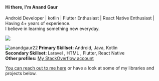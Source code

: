 
#### Hi there, I'm Anand Gaur
Android Developer | kotlin | Flutter Enthusiast | React Native Enthusiast | Having 4+ years of experience. <br/>
I believe in learning something new everyday.


![](https://komarev.com/ghpvc/?username=anandgaur22)


<p><img align="left" src="https://github-readme-stats.vercel.app/api/top-langs/?username=anandgaur22&layout=compact&hide=html" alt="anandgaur22" /></p>


<b>Primary Skillset: </b> Android, Java, Kotlin <br/>
<b>Secondary Skillset: </b> Laravel , HTML , Flutter, React Native <br/>
<b>Other profiles:</b>
<a href = "https://stackoverflow.com/users/8193289/anand-gaur" target="_blank">My StackOverflow account</a>

<a href = "https://www.linkedin.com/in/anand-gaur-498ab8a4/" target="_blank">You can reach out to me here</a> or have a look at some of my libraries and projects below.
